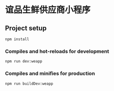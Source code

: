 # 谊品生鲜供应商小程序

## Project setup
```
npm install
```

### Compiles and hot-reloads for development
```
npm run dev:weapp
```

### Compiles and minifies for production
```
npm run buildDev:weapp
```


